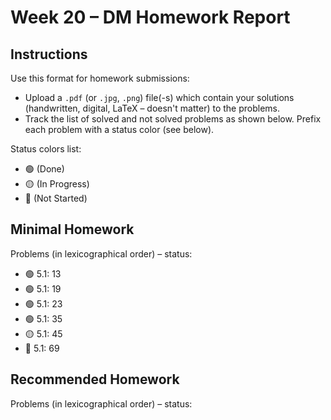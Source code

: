 # Week 20 – DM Homework Report

## Instructions

Use this format for homework submissions:

- Upload a `.pdf` (or `.jpg`, `.png`) file(-s) which contain your solutions (handwritten, digital, LaTeX – doesn't matter) to the problems.
- Track the list of solved and not solved problems as shown below. Prefix each problem with a status color (see below).

Status colors list:

- 🟢 (Done)
- 🟡 (In Progress)
- 🔴 (Not Started)

## Minimal Homework

Problems (in lexicographical order) – status:

- 🟢 5.1: 13
- 🟢 5.1: 19
- 🟢 5.1: 23
- 🟢 5.1: 35
- 🟡 5.1: 45
- 🔴 5.1: 69

## Recommended Homework

Problems (in lexicographical order) – status:
